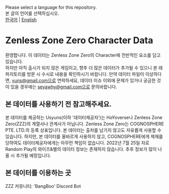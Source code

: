 Please select a language for this repository.<br>
본 글의 언어를 선택하십시오.<br>
[한국어](#) | [English](#)

# Zenless Zone Zero Character Data
환영합니다. 이 데이터는 Zenless Zone Zero의 Character에 전반적인 요소를 담고 있습니다.<br>하지만 아직 출시가 되지 않은 게임이고, 향후 더 많은 데이터가 추가될 수 있으니 본 레파지토리를 방문 시 수시로 내용을 확인하시기 바랍니다. 만약 데이터 파일이 이상하다면, yuns@gmail.com으로 연락하세요, 데이터 이슈 이외에 문제가 있거나 궁금한 것이 있을 경우에는 seyawhy@gmail.com으로 문의바랍니다.

## 본 데이터를 사용하기 전 참고해주세요.
본 데이터를 제공하는 Usyuns(이하 '데이터제공자')는 HoYoverse나 Zenless Zone Zero(ZZZ)의 계열사나 관계사가 아닙니다. Zenless Zone Zero는 COGNOSPHERE PTE. LTD.의 등록 상표입니다. 본 데이터는 출처를 남기지 않고도 자유롭게 사용할 수 있습니다. 하지만, 본 데이터를 올바르게 사용하지 않고, COGNOSPHERE에게 제재를 당하여도 데이터제공자에게는 아무런 책임이 없습니다. 2022년 7월 25일 자로 Random Play의 와이즈&벨의 데이터 정보는 존재하지 않습니다. 추후 정보가 많이 나올 시 추가될 예정입니다.

## 본 데이터를 이용하는 곳
ZZZ 커뮤니티: 'BangBoo' Discord Bot
 
